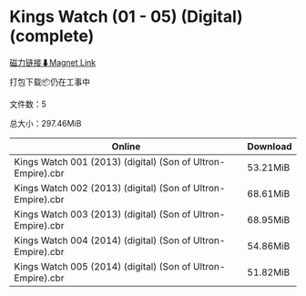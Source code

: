 # Kings Watch (01 - 05) (Digital) (complete)

[磁力链接⬇Magnet Link](magnet:?xt=urn:btih:9e54288e06a6b9931582f002110a1f8d447a2fe8&dn=Kings%20Watch%20%2801%20-%2005%29%20%28Digital%29%20%28complete%29)

打包下载📦仍在工事中

文件数：5

总大小：297.46MiB

Online | Download
--- | ---
Kings Watch 001 (2013) (digital) (Son of Ultron-Empire).cbr | 53.21MiB
Kings Watch 002 (2013) (digital) (Son of Ultron-Empire).cbr | 68.61MiB
Kings Watch 003 (2013) (digital) (Son of Ultron-Empire).cbr | 68.95MiB
Kings Watch 004 (2014) (digital) (Son of Ultron-Empire).cbr | 54.86MiB
Kings Watch 005 (2014) (digital) (Son of Ultron-Empire).cbr | 51.82MiB